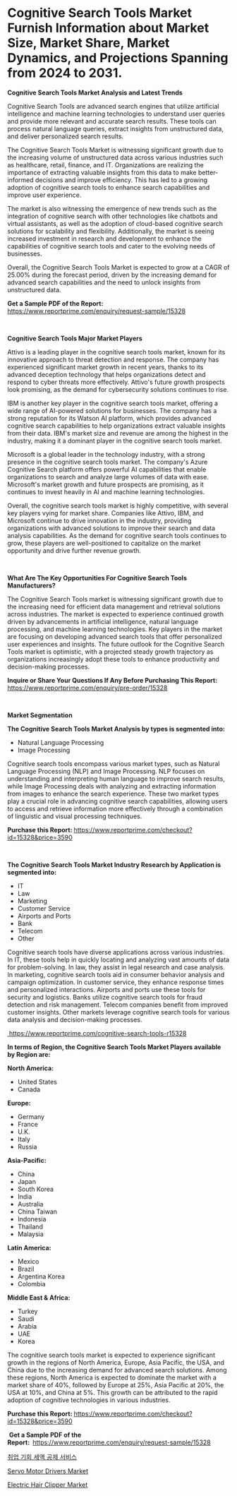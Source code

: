 <p><h1>Cognitive Search Tools Market Furnish Information about Market Size, Market Share, Market Dynamics, and Projections Spanning from 2024 to 2031.</h1></p><p><strong>Cognitive Search Tools Market Analysis and Latest Trends</strong></p>
<p><p>Cognitive Search Tools are advanced search engines that utilize artificial intelligence and machine learning technologies to understand user queries and provide more relevant and accurate search results. These tools can process natural language queries, extract insights from unstructured data, and deliver personalized search results.</p><p>The Cognitive Search Tools Market is witnessing significant growth due to the increasing volume of unstructured data across various industries such as healthcare, retail, finance, and IT. Organizations are realizing the importance of extracting valuable insights from this data to make better-informed decisions and improve efficiency. This has led to a growing adoption of cognitive search tools to enhance search capabilities and improve user experience.</p><p>The market is also witnessing the emergence of new trends such as the integration of cognitive search with other technologies like chatbots and virtual assistants, as well as the adoption of cloud-based cognitive search solutions for scalability and flexibility. Additionally, the market is seeing increased investment in research and development to enhance the capabilities of cognitive search tools and cater to the evolving needs of businesses.</p><p>Overall, the Cognitive Search Tools Market is expected to grow at a CAGR of 25.00% during the forecast period, driven by the increasing demand for advanced search capabilities and the need to unlock insights from unstructured data.</p></p>
<p><strong>Get a Sample PDF of the Report:&nbsp;</strong> <a href="https://www.reportprime.com/enquiry/request-sample/15328">https://www.reportprime.com/enquiry/request-sample/15328</a></p>
<p>&nbsp;</p>
<p><strong>Cognitive Search Tools Major Market Players</strong></p>
<p><p>Attivo is a leading player in the cognitive search tools market, known for its innovative approach to threat detection and response. The company has experienced significant market growth in recent years, thanks to its advanced deception technology that helps organizations detect and respond to cyber threats more effectively. Attivo's future growth prospects look promising, as the demand for cybersecurity solutions continues to rise.</p><p>IBM is another key player in the cognitive search tools market, offering a wide range of AI-powered solutions for businesses. The company has a strong reputation for its Watson AI platform, which provides advanced cognitive search capabilities to help organizations extract valuable insights from their data. IBM's market size and revenue are among the highest in the industry, making it a dominant player in the cognitive search tools market.</p><p>Microsoft is a global leader in the technology industry, with a strong presence in the cognitive search tools market. The company's Azure Cognitive Search platform offers powerful AI capabilities that enable organizations to search and analyze large volumes of data with ease. Microsoft's market growth and future prospects are promising, as it continues to invest heavily in AI and machine learning technologies.</p><p>Overall, the cognitive search tools market is highly competitive, with several key players vying for market share. Companies like Attivo, IBM, and Microsoft continue to drive innovation in the industry, providing organizations with advanced solutions to improve their search and data analysis capabilities. As the demand for cognitive search tools continues to grow, these players are well-positioned to capitalize on the market opportunity and drive further revenue growth.</p></p>
<p>&nbsp;</p>
<p><strong>What Are The Key Opportunities For Cognitive Search Tools Manufacturers?</strong></p>
<p><p>The Cognitive Search Tools market is witnessing significant growth due to the increasing need for efficient data management and retrieval solutions across industries. The market is expected to experience continued growth driven by advancements in artificial intelligence, natural language processing, and machine learning technologies. Key players in the market are focusing on developing advanced search tools that offer personalized user experiences and insights. The future outlook for the Cognitive Search Tools market is optimistic, with a projected steady growth trajectory as organizations increasingly adopt these tools to enhance productivity and decision-making processes.</p></p>
<p><strong>Inquire or Share Your Questions If Any Before Purchasing This Report:</strong> <a href="https://www.reportprime.com/enquiry/pre-order/15328">https://www.reportprime.com/enquiry/pre-order/15328</a></p>
<p>&nbsp;</p>
<p><strong>Market Segmentation</strong></p>
<p><strong>The Cognitive Search Tools Market Analysis by types is segmented into:</strong></p>
<p><ul><li>Natural Language Processing</li><li>Image Processing</li></ul></p>
<p><p>Cognitive search tools encompass various market types, such as Natural Language Processing (NLP) and Image Processing. NLP focuses on understanding and interpreting human language to improve search results, while Image Processing deals with analyzing and extracting information from images to enhance the search experience. These two market types play a crucial role in advancing cognitive search capabilities, allowing users to access and retrieve information more effectively through a combination of linguistic and visual processing techniques.</p></p>
<p><strong>Purchase this Report:&nbsp;</strong><a href="https://www.reportprime.com/checkout?id=15328&price=3590">https://www.reportprime.com/checkout?id=15328&price=3590</a></p>
<p>&nbsp;</p>
<p><strong>The Cognitive Search Tools Market Industry Research by Application is segmented into:</strong></p>
<p><ul><li>IT</li><li>Law</li><li>Marketing</li><li>Customer Service</li><li>Airports and Ports</li><li>Bank</li><li>Telecom</li><li>Other</li></ul></p>
<p><p>Cognitive search tools have diverse applications across various industries. In IT, these tools help in quickly locating and analyzing vast amounts of data for problem-solving. In law, they assist in legal research and case analysis. In marketing, cognitive search tools aid in consumer behavior analysis and campaign optimization. In customer service, they enhance response times and personalized interactions. Airports and ports use these tools for security and logistics. Banks utilize cognitive search tools for fraud detection and risk management. Telecom companies benefit from improved customer insights. Other markets leverage cognitive search tools for various data analysis and decision-making processes.</p></p>
<p><a href="https://www.reportprime.com/cognitive-search-tools-r15328">&nbsp;https://www.reportprime.com/cognitive-search-tools-r15328</a></p>
<p><strong>In terms of Region, the Cognitive Search Tools Market Players available by Region are:</strong></p>
<p>
    <p> <strong> North America: </strong>
        <ul>
            <li>United States</li>
            <li>Canada</li>
        </ul>
        </p> 
    <p> <strong> Europe: </strong>
        <ul>
            <li>Germany</li>
            <li>France</li>
            <li>U.K.</li>
            <li>Italy</li>
            <li>Russia</li>
        </ul>
        </p> 
    <p> <strong> Asia-Pacific: </strong>
        <ul>
            <li>China</li>
            <li>Japan</li>
            <li>South Korea</li>
            <li>India</li>
            <li>Australia</li>
            <li>China Taiwan</li>
            <li>Indonesia</li>
            <li>Thailand</li>
            <li>Malaysia</li>
        </ul>
        </p> 
    <p> <strong> Latin America: </strong>
        <ul>
            <li>Mexico</li>
            <li>Brazil</li>
            <li>Argentina Korea</li>
            <li>Colombia</li>
        </ul>
        </p> 
    <p> <strong> Middle East & Africa: </strong>
        <ul>
            <li>Turkey</li>
            <li>Saudi</li>
            <li>Arabia</li>
            <li>UAE</li>
            <li>Korea</li>
        </ul>
    </p>
    </p>
<p><p>The cognitive search tools market is expected to experience significant growth in the regions of North America, Europe, Asia Pacific, the USA, and China due to the increasing demand for advanced search solutions. Among these regions, North America is expected to dominate the market with a market share of 40%, followed by Europe at 25%, Asia Pacific at 20%, the USA at 10%, and China at 5%. This growth can be attributed to the rapid adoption of cognitive technologies in various industries.</p></p>
<p><strong>Purchase this Report: </strong><a href="https://www.reportprime.com/checkout?id=15328&price=3590">https://www.reportprime.com/checkout?id=15328&price=3590</a></p>
<p>&nbsp;<strong>Get a Sample PDF of the Report:&nbsp;&nbsp;</strong><a href="https://www.reportprime.com/enquiry/request-sample/15328">https://www.reportprime.com/enquiry/request-sample/15328</a></p>
<p><strong></strong></p>
<p><p><a href="https://github.com/laholand/Market-Research-Report-List-3/blob/main/645111923493.md">취업 기회 세액 공제 서비스</a></p><p><a href="https://www.linkedin.com/pulse/servo-motor-drivers-market-size-cagr-trends-2024-2030-h224e?trackingId=CQq%2FjJa3RWqLH2mVuhlVug%3D%3D">Servo Motor Drivers Market</a></p><p><a href="https://www.linkedin.com/pulse/electric-hair-clipper-market-share-evolution-growth-trends-tsoje?trackingId=oSP5nLE267VIba4JLrYUxg%3D%3D">Electric Hair Clipper Market</a></p></p>